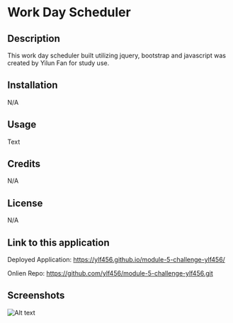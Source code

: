 # Work Day Scheduler

## Description

This work day scheduler built utilizing jquery, bootstrap and javascript was created by Yilun Fan for study use.

## Installation

N/A

## Usage

Text

## Credits

N/A

## License

N/A

## Link to this application

Deployed Application: https://ylf456.github.io/module-5-challenge-ylf456/

Onlien Repo: https://github.com/ylf456/module-5-challenge-ylf456.git

## Screenshots

![Alt text](/relative/path/to/img.jpg?raw=true "Optional Title")
